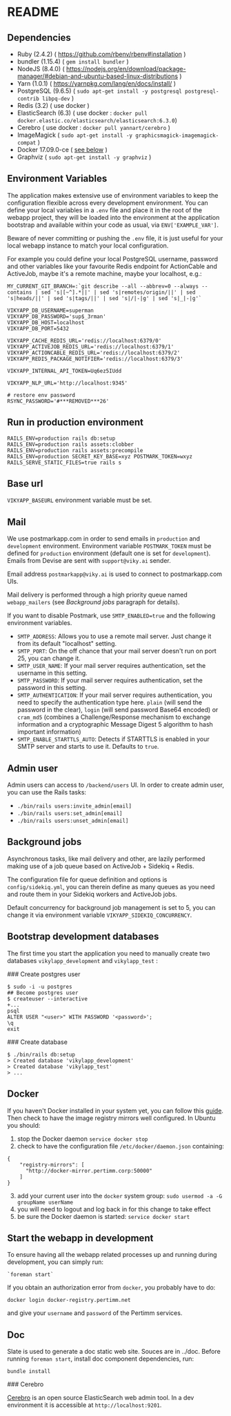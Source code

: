 # README

## Dependencies

* Ruby (2.4.2)         ( https://github.com/rbenv/rbenv#installation )
* bundler (1.15.4)     ( `gem install bundler` )
* NodeJS (8.4.0)       ( https://nodejs.org/en/download/package-manager/#debian-and-ubuntu-based-linux-distributions )
* Yarn (1.0.1)         ( https://yarnpkg.com/lang/en/docs/install/ )
* PostgreSQL (9.6.5)   ( `sudo apt-get install -y postgresql postgresql-contrib libpq-dev` )
* Redis (3.2)          ( use docker )
* ElasticSearch (6.3)  ( use docker : `docker pull docker.elastic.co/elasticsearch/elasticsearch:6.3.0`)
* Cerebro              ( use docker : `docker pull yannart/cerebro` )
* ImageMagick          ( `sudo apt-get install -y graphicsmagick-imagemagick-compat` )
* Docker 17.09.0-ce    ( [see below](#docker) )
* Graphviz             ( `sudo apt-get install -y graphviz` )

## Environment Variables

The application makes extensive use of environment variables to keep the configuration flexible across every development environment.
You can define your local variables in a `.env` file and place it in the root of the webapp project,
they will be loaded into the environment at the application bootstrap and available within your code as usual, via `ENV['EXAMPLE_VAR']`.

Beware of never committing or pushing the `.env` file, it is just useful for your local webapp instance to match your local configuration.

For example you could define your local PostgreSQL username, password and other variables like your favourite Redis endpoint for ActionCable and ActiveJob, maybe it's a remote machine, maybe your localhost, e.g.:

```
MY_CURRENT_GIT_BRANCH=:`git describe --all --abbrev=0 --always --contains | sed 's|[~^].*||' | sed 's|remotes/origin/||' | sed 's|heads/||' | sed 's|tags/||' | sed 's|/|-|g' | sed 's|_|-|g'`

VIKYAPP_DB_USERNAME=superman
VIKYAPP_DB_PASSWORD='sup$_3rman'
VIKYAPP_DB_HOST=localhost
VIKYAPP_DB_PORT=5432

VIKYAPP_CACHE_REDIS_URL='redis://localhost:6379/0'
VIKYAPP_ACTIVEJOB_REDIS_URL='redis://localhost:6379/1'
VIKYAPP_ACTIONCABLE_REDIS_URL='redis://localhost:6379/2'
VIKYAPP_REDIS_PACKAGE_NOTIFIER='redis://localhost:6379/3'

VIKYAPP_INTERNAL_API_TOKEN=Uq6ez5IUdd

VIKYAPP_NLP_URL='http://localhost:9345'

# restore env password
RSYNC_PASSWORD='#***REMOVED***26'
```

## Run in production environment

    RAILS_ENV=production rails db:setup
    RAILS_ENV=production rails assets:clobber
    RAILS_ENV=production rails assets:precompile
    RAILS_ENV=production SECRET_KEY_BASE=xyz POSTMARK_TOKEN=wxyz RAILS_SERVE_STATIC_FILES=true rails s

## Base url

<code>VIKYAPP_BASEURL</code> environment variable must be set.

## Mail

We use postmarkapp.com in order to send emails in `production` and `development` environment. Environment variable `POSTMARK_TOKEN` must be defined for `production` environment (default one is set for `development`).
Emails from Devise are sent with `support@viky.ai` sender.

Email address `postmarkapp@viky.ai` is used to connect to postmarkapp.com UIs.

Mail delivery is performed through a high priority queue named `webapp_mailers` (see _Background jobs_ paragraph for details).

If you want to disable Postmark, use `SMTP_ENABLED=true` and the following environment variables.

* `SMTP_ADDRESS`: Allows you to use a remote mail server. Just change it from its default "localhost" setting.
* `SMTP_PORT`: On the off chance that your mail server doesn't run on port 25, you can change it.
* `SMTP_USER_NAME`: If your mail server requires authentication, set the username in this setting.
* `SMTP_PASSWORD`: If your mail server requires authentication, set the password in this setting.
* `SMTP_AUTHENTICATION`: If your mail server requires authentication, you need to specify the authentication type here. `plain` (will send the password in the clear), `login` (will send password Base64 encoded) or `cram_md5` (combines a Challenge/Response mechanism to exchange information and a cryptographic Message Digest 5 algorithm to hash important information)
* `SMTP_ENABLE_STARTTLS_AUTO`: Detects if STARTTLS is enabled in your SMTP server and starts to use it. Defaults to `true`.

## Admin user

Admin users can access to `/backend/users` UI. In order to create admin user, you can use the Rails tasks:

* `./bin/rails users:invite_admin[email]`
* `./bin/rails users:set_admin[email]`
* `./bin/rails users:unset_admin[email]`


## Background jobs

Asynchronous tasks, like mail delivery and other, are lazily performed making use of a job queue based on ActiveJob + Sidekiq + Redis.

The configuration file for queue definition and options is `config/sidekiq.yml`, you can therein define as many queues as you need and route them in your Sidekiq workers and ActiveJob jobs.

Default concurrency for background job management is set to 5, you can change it via environment variable `VIKYAPP_SIDEKIQ_CONCURRENCY`.


## Bootstrap development databases

The first time you start the application you need to manually create two databases `vikylapp_development` and `vikylapp_test` :

### Create postgres user
```
$ sudo -i -u postgres
## Become postgres user
$ createuser --interactive
+...
psql
ALTER USER "<user>" WITH PASSWORD '<password>';
\q
exit
```

### Create database
```
$ ./bin/rails db:setup
> Created database 'vikylapp_development'
> Created database 'vikylapp_test'
> ...
```

## Docker

If you haven't Docker installed in your system yet, you can follow this [guide](https://docs.docker.com/engine/installation/).
Then check to have the image registry mirrors well configured.
In Ubuntu you should:
1. stop the Docker daemon `service docker stop`
2. check to have the configuration file `/etc/docker/daemon.json` containing:
```
{
    "registry-mirrors": [
      "http://docker-mirror.pertimm.corp:50000"
    ]
}
```
3. add your current user into the `docker` system group: `sudo usermod -a -G groupName userName`
4. you will need to logout and log back in for this change to take effect
5. be sure the Docker daemon is started: `service docker start`

## Start the webapp in development

To ensure having all the webapp related processes up and running during development, you can simply run:

    `foreman start`

If you obtain an authorization error from `docker`, you probably have to do:

    docker login docker-registry.pertimm.net

and give your `username` and `password` of the Pertimm services.

## Doc

Slate is used to generate a doc static web site. Souces are in ../doc. Before running <code>foreman start</code>, install doc component dependencies, run:

    bundle install

### Cerebro

[Cerebro](https://github.com/lmenezes/cerebro) is an open source ElasticSearch web admin tool. In a dev environment it is accessible at `http://localhost:9201`.
